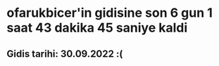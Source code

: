 # ofarukbicer'in gidisine son 6 gun 1 saat 43 dakika 45 saniye kaldi

## Gidis tarihi: 30.09.2022 :(